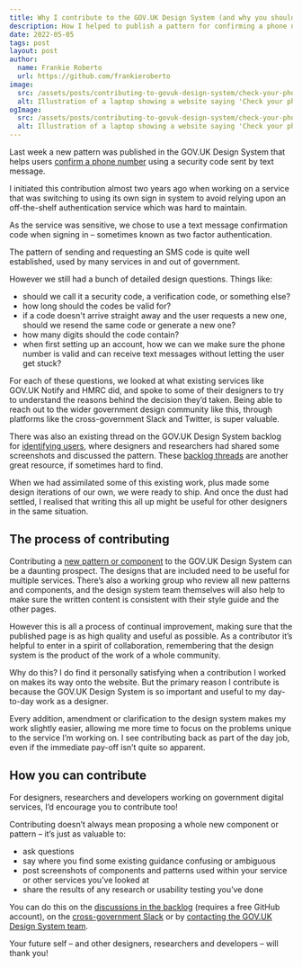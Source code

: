 ```yaml
---
title: Why I contribute to the GOV.UK Design System (and why you should too)
description: How I helped to publish a pattern for confirming a phone number, and ways in which you can contribute to the GOV.UK Design System too.
date: 2022-05-05
tags: post
layout: post
author:
  name: Frankie Roberto
  url: https://github.com/frankieroberto
image:
  src: /assets/posts/contributing-to-govuk-design-system/check-your-phone.png
  alt: Illustration of a laptop showing a website saying 'Check your phone' and a phone with an SMS saying '62134 is your security code'
ogImage:
  src: /assets/posts/contributing-to-govuk-design-system/check-your-phone.png
  alt: Illustration of a laptop showing a website saying 'Check your phone' and a phone with an SMS saying '62134 is your security code
---
```


Last week a new pattern was published in the GOV.UK Design System that helps users [confirm a phone number](https://design-system.service.gov.uk/patterns/confirm-a-phone-number/) using a security code sent by text message.

I initiated this contribution almost two years ago when working on a service that was switching to using its own sign in system to avoid relying upon an off-the-shelf authentication service which was hard to maintain.

As the service was sensitive, we chose to use a text message confirmation code when signing in – sometimes known as two factor authentication.

The pattern of sending and requesting an SMS code is quite well established, used by many services in and out of government.

However we still had a bunch of detailed design questions. Things like:

* should we call it a security code, a verification code, or something else?
* how long should the codes be valid for?
* if a code doesn't arrive straight away and the user requests a new one, should we resend the same code or generate a new one?
* how many digits should the code contain?
* when first setting up an account, how we can we make sure the phone number is valid and can receive text messages without letting the user get stuck?

For each of these questions, we looked at what existing services like GOV.UK Notify and HMRC did, and spoke to some of their designers to try to understand the reasons behind the decision they’d taken. Being able to reach out to the wider government design community like this, through platforms like the cross-government Slack and Twitter, is super valuable.

There was also an existing thread on the GOV.UK Design System backlog for [identifying users](https://github.com/alphagov/govuk-design-system-backlog/issues/25), where designers and researchers had shared some screenshots and discussed the pattern. These [backlog threads](https://github.com/alphagov/govuk-design-system-backlog/issues) are another great resource, if sometimes hard to find.

When we had assimilated some of this existing work, plus made some design iterations of our own, we were ready to ship. And once the dust had settled, I realised that writing this all up might be useful for other designers in the same situation.

## The process of contributing

Contributing a [new pattern or component](https://design-system.service.gov.uk/community/propose-a-component-or-pattern/) to the GOV.UK Design System can be a daunting prospect. The designs that are included need to be useful for multiple services. There’s also a working group who review all new patterns and components, and the design system team themselves will also help to make sure the written content is consistent with their style guide and the other pages.

However this is all a process of continual improvement, making sure that the published page is as high quality and useful as possible. As a contributor it’s helpful to enter in a spirit of collaboration, remembering that the design system is the product of the work of a whole community.

Why do this? I do find it personally satisfying when a contribution I worked on makes its way onto the website. But the primary reason I contribute is because the GOV.UK Design System is so important and useful to my day-to-day work as a designer.

Every addition, amendment or clarification to the design system makes my work slightly easier, allowing me more time to focus on the problems unique to the service I’m working on. I see contributing back as part of the day job, even if the immediate pay-off isn’t quite so apparent.

## How you can contribute

For designers, researchers and developers working on government digital services, I’d encourage you to contribute too!

Contributing doesn’t always mean proposing a whole new component or pattern – it’s just as valuable to:

* ask questions
* say where you find some existing guidance confusing or ambiguous
* post screenshots of components and patterns used within your service or other services you’ve looked at
* share the results of any research or usability testing you’ve done

You can do this on the [discussions in the backlog](https://github.com/alphagov/govuk-design-system-backlog/issues) (requires a free GitHub account), on the [cross-government Slack](https://ukgovernmentdigital.slack.com/app_redirect?channel=govuk-design-system) or by [contacting the GOV.UK Design System team](https://design-system.service.gov.uk/get-in-touch/).

Your future self – and other designers, researchers and developers – will thank you!
